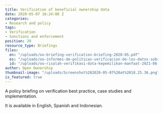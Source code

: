 ```yaml
---
title: Verification of beneficial ownership data
date: 2020-05-07 16:24:00 Z
categories:
- Research and policy
tags:
- Verification
- Sanctions and enforcement
position: 29
resource_type: Briefings
files:
  en: "/uploads/oo-briefing-verification-briefing-2020-05.pdf"
  es: "/uploads/oo-informes-de-politicas-verificacion-de-los-datos-sobre-beneficiarios-finales-2020-06.pdf"
  id: "/uploads/oo-risalah-verifikasi-data-kepemilikan-manfaat-2021-06.pdf"
author: Open Ownership
thumbnail-image: "/uploads/Screenshot%202020-05-07%20at%2018.25.36.png"
is_featured: true
---
```


A policy briefing on verification best practice, case studies and implementation.

It is available in English, Spanish and Indonesian.